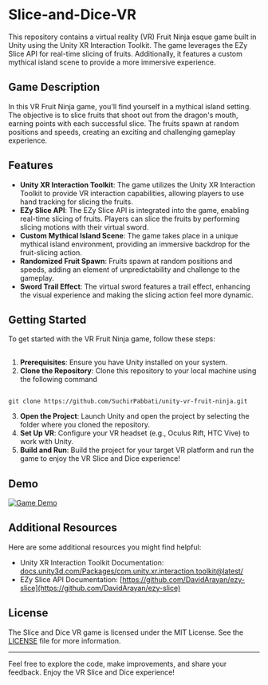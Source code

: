 # Slice-and-Dice-VR

This repository contains a virtual reality (VR) Fruit Ninja esque game built in Unity using the Unity XR Interaction Toolkit. The game leverages the EZy Slice API for real-time slicing of fruits. Additionally, it features a custom mythical island scene to provide a more immersive experience.

## Game Description

In this VR Fruit Ninja game, you'll find yourself in a mythical island setting. The objective is to slice fruits that shoot out from the dragon's mouth, earning points with each successful slice. The fruits spawn at random positions and speeds, creating an exciting and challenging gameplay experience.

## Features

- **Unity XR Interaction Toolkit**: The game utilizes the Unity XR Interaction Toolkit to provide VR interaction capabilities, allowing players to use hand tracking for slicing the fruits.
- **EZy Slice API**: The EZy Slice API is integrated into the game, enabling real-time slicing of fruits. Players can slice the fruits by performing slicing motions with their virtual sword.
- **Custom Mythical Island Scene**: The game takes place in a unique mythical island environment, providing an immersive backdrop for the fruit-slicing action.
- **Randomized Fruit Spawn**: Fruits spawn at random positions and speeds, adding an element of unpredictability and challenge to the gameplay.
- **Sword Trail Effect**: The virtual sword features a trail effect, enhancing the visual experience and making the slicing action feel more dynamic.

## Getting Started

To get started with the VR Fruit Ninja game, follow these steps:
##
1. **Prerequisites**: Ensure you have Unity installed on your system.
2. **Clone the Repository**: Clone this repository to your local machine using the following command
  ##
    git clone https://github.com/SuchirPabbati/unity-vr-fruit-ninja.git
3. **Open the Project**: Launch Unity and open the project by selecting the folder where you cloned the repository.
4. **Set Up VR**: Configure your VR headset (e.g., Oculus Rift, HTC Vive) to work with Unity.
5. **Build and Run**: Build the project for your target VR platform and run the game to enjoy the VR Slice and Dice experience!

## Demo
[![Game Demo](https://img.youtube.com/vi/oXlwWbU8l2o/0.jpg)](videos/demo.mp4)


## Additional Resources

Here are some additional resources you might find helpful:

- Unity XR Interaction Toolkit Documentation: [docs.unity3d.com/Packages/com.unity.xr.interaction.toolkit@latest/](https://docs.unity3d.com/Packages/com.unity.xr.interaction.toolkit@latest/)
- EZy Slice API Documentation: [https://github.com/DavidArayan/ezy-slice](https://github.com/DavidArayan/ezy-slice)

## License

The Slice and Dice VR game is licensed under the MIT License. See the [LICENSE](LICENSE) file for more information.

---

Feel free to explore the code, make improvements, and share your feedback. Enjoy the VR Slice and Dice experience!

